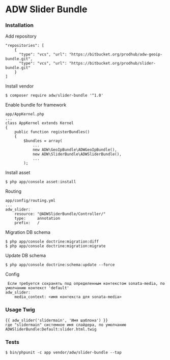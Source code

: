 # ADW Slider Bundle #

### Installation ###

Add repository

```
"repositories": [
    {
      "type": "vcs", "url": "https://bitbucket.org/prodhub/adw-geoip-bundle.git",
      "type": "vcs", "url": "https://bitbucket.org/prodhub/slider-bundle.git"
    }
]
```

Install vendor

```
$ composer require adw/slider-bundle '^1.0'
```

Enable bundle for framework

```
app/AppKernel.php
...
class AppKernel extends Kernel
{
    public function registerBundles()
    {
        $bundles = array(
            ...
            new ADW\GeoIpBundle\ADWGeoIpBundle(),
            new ADW\SliderBundle\ADWSliderBundle(),
            ...
        );
```
Install asset

```
$ php app/console asset:install
```

Routing

```
app/config/routing.yml
...
adw_slider:
    resource: "@ADWSliderBundle/Controller/"
    type:     annotation
    prefix:   /
```

Migration DB schema

```
$ php app/console doctrine:migration:diff
$ php app/console doctrine:migration:migrate
```

Update DB schema

```
$ php app/console doctrine:schema:update --force
```

Config

```
 Если требуется сохранять под определенным контекстом sonata-media, по умолчанию контекст 'default' 
adw_slider:
    media_context: <имя контекста для sonata-media>    
```

### Usage Twig ###

```
{{ adw_slider('slidermain', 'Имя шаблона') }}
где "slidermain" системное имя слайдера, по умолчанию ADWSliderBundle:Default:slider.html.twig
```

### Tests ###

```
$ bin/phpunit -c app vendor/adw/slider-bundle --tap
```